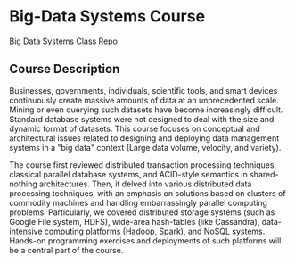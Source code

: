 # Big-Data Systems Course
 Big Data Systems Class Repo 


## Course Description
Businesses, governments, individuals, scientific tools, and smart devices continuously create massive amounts of data at an unprecedented scale. Mining or even querying such datasets have become increasingly difficult. Standard database systems were not designed to deal with the size and dynamic format of datasets. This course focuses on conceptual and architectural issues related to designing and deploying data management systems in a "big data" context (Large data volume, velocity, and variety).


The course first reviewed distributed transaction processing techniques, classical parallel database systems, and ACID-style semantics in shared-nothing architectures. Then, it delved into various distributed data processing techniques, with an emphasis on solutions based on clusters of commodity machines and handling embarrassingly parallel computing problems. Particularly, we covered distributed storage systems (such as Google File system, HDFS), wide-area hash-tables (like Cassandra), data-intensive computing platforms (Hadoop, Spark), and NoSQL systems. Hands-on programming exercises and deployments of such platforms will be a central part of the course.
